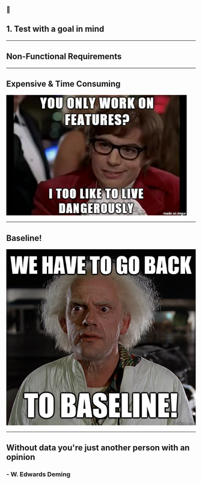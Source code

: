 <!-- sectionTitle: 1: Test with a goal in mind -->
<!--note
- The first learning, We will start of with a bit of an obvious one and that is performance test with a goal in mind

- This it really distill down to one thing and that is your non functional requirements
-->
### 🎯
## 1. Test with a goal in mind

---
<!--note 
- Yes I am talking about the non functional requirements that your architect or your product owner would have thought of right at the start of the project. But you probably would have forgotten it by now. 

- or maybe you never even had one to start off with. It which case you are in a bit of a pickle.
-->
## Non-Functional Requirements

---
<!--note
- Because without non functional requirements, performance testing can get very very expensive, both from a time and a cost perspective. I have heard of horror stories of people spending weeks and weeks and huge amount money to build out these expensive test suites that wasn't even testing or measuring the right thing.

- In the case of my crypto exchange API, I never had a non-functional requirement to begin with, and when I asked my contact at the exchange, they had no idea how many people they were expecting to use their system and all I got was a vague answer of as many request as you can send.
-->
## Expensive & Time Consuming

<img class="" src="../static/images/why-you-no-requirements.png" alt="Why you no requirements"/>

---
<!--note
- So rather than anticipating with a finger in the air estimate, what I did was I performed a preliminary benchmark on one of demo servers which wasn't as powerful as the production configuration.

- And there are several ways of doing this, you can test the system at different load 
 
- but the approach I took was with an breakpoint test. I created a very simple scenario in Gatling where I ramped up the number of users and requests until I started seeing increases in latency and response time. 

- This is important because I needed something to use as baseline to identify issues early and at the same time we can use the data we collected to check for performance regressions or improvements going forward
-->
## Baseline!

<img class="" src="../static/images/baseline.jpg" alt="Baseline"/>

---
<!--note
- And without a baseline, I can't exactly say whether the API got better or worse.

- I love this quote, without data youre just another person with an opinion.
-->
## Without data you're just another person with an opinion 

### - W. Edwards Deming
